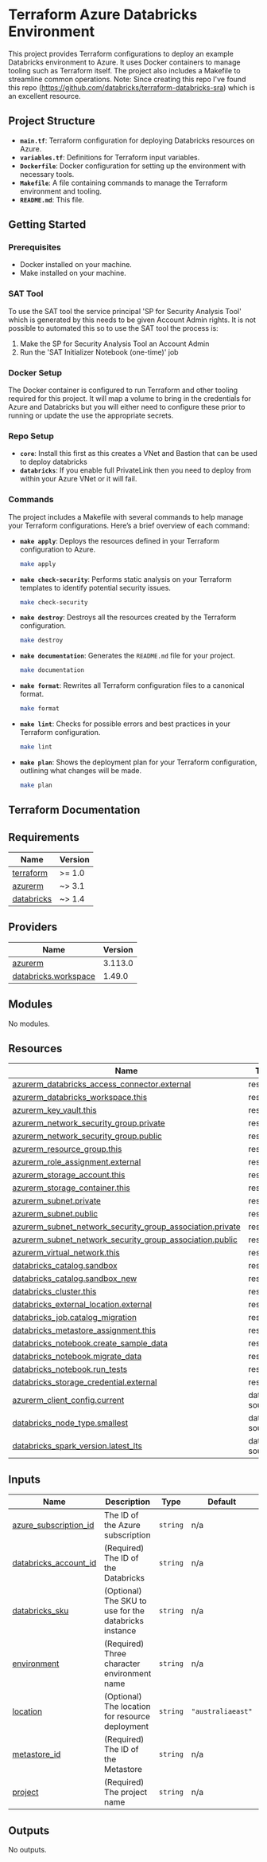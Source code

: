 # Terraform Azure Databricks Environment

This project provides Terraform configurations to deploy an example Databricks environment to Azure. It uses Docker containers to manage tooling such as Terraform itself. The project also includes a Makefile to streamline common operations.
Note: Since creating this repo I've found this repo (https://github.com/databricks/terraform-databricks-sra) which is an excellent resource. 

## Project Structure

- **`main.tf`**: Terraform configuration for deploying Databricks resources on Azure.
- **`variables.tf`**: Definitions for Terraform input variables.
- **`Dockerfile`**: Docker configuration for setting up the environment with necessary tools.
- **`Makefile`**: A file containing commands to manage the Terraform environment and tooling.
- **`README.md`**: This file.

## Getting Started

### Prerequisites

- Docker installed on your machine.
- Make installed on your machine.

### SAT Tool
To use the SAT tool the service principal 'SP for Security Analysis Tool' which is generated by this needs to be given Account Admin rights.  It is not possible to automated this so to use the SAT tool the process is:
1. Make the SP for Security Analysis Tool an Account Admin
2. Run the 'SAT Initializer Notebook (one-time)' job

### Docker Setup

The Docker container is configured to run Terraform and other tooling required for this project. It will map a volume to bring in the credentials for Azure and Databricks but you will either need to configure these prior to running or update the use the appropriate secrets.

### Repo Setup

- **`core`**: Install this first as this creates a VNet and Bastion that can be used to deploy databricks
- **`databricks`**: If you enable full PrivateLink then you need to deploy from within your Azure VNet or it will fail.  

### Commands

The project includes a Makefile with several commands to help manage your Terraform configurations. Here’s a brief overview of each command:

- **`make apply`**: Deploys the resources defined in your Terraform configuration to Azure.

  ```bash
  make apply
  ```

- **`make check-security`**: Performs static analysis on your Terraform templates to identify potential security issues.

  ```bash
  make check-security
  ```

- **`make destroy`**: Destroys all the resources created by the Terraform configuration.

  ```bash
  make destroy
  ```

- **`make documentation`**: Generates the `README.md` file for your project.

  ```bash
  make documentation
  ```

- **`make format`**: Rewrites all Terraform configuration files to a canonical format.

  ```bash
  make format
  ```

- **`make lint`**: Checks for possible errors and best practices in your Terraform configuration.

  ```bash
  make lint
  ```

- **`make plan`**: Shows the deployment plan for your Terraform configuration, outlining what changes will be made.

  ```bash
  make plan
  ```

## Terraform Documentation

<!-- BEGIN_TF_DOCS -->
## Requirements

| Name | Version |
|------|---------|
| <a name="requirement_terraform"></a> [terraform](#requirement\_terraform) | >= 1.0 |
| <a name="requirement_azurerm"></a> [azurerm](#requirement\_azurerm) | ~> 3.1 |
| <a name="requirement_databricks"></a> [databricks](#requirement\_databricks) | ~> 1.4 |

## Providers

| Name | Version |
|------|---------|
| <a name="provider_azurerm"></a> [azurerm](#provider\_azurerm) | 3.113.0 |
| <a name="provider_databricks.workspace"></a> [databricks.workspace](#provider\_databricks.workspace) | 1.49.0 |

## Modules

No modules.

## Resources

| Name | Type |
|------|------|
| [azurerm_databricks_access_connector.external](https://registry.terraform.io/providers/hashicorp/azurerm/latest/docs/resources/databricks_access_connector) | resource |
| [azurerm_databricks_workspace.this](https://registry.terraform.io/providers/hashicorp/azurerm/latest/docs/resources/databricks_workspace) | resource |
| [azurerm_key_vault.this](https://registry.terraform.io/providers/hashicorp/azurerm/latest/docs/resources/key_vault) | resource |
| [azurerm_network_security_group.private](https://registry.terraform.io/providers/hashicorp/azurerm/latest/docs/resources/network_security_group) | resource |
| [azurerm_network_security_group.public](https://registry.terraform.io/providers/hashicorp/azurerm/latest/docs/resources/network_security_group) | resource |
| [azurerm_resource_group.this](https://registry.terraform.io/providers/hashicorp/azurerm/latest/docs/resources/resource_group) | resource |
| [azurerm_role_assignment.external](https://registry.terraform.io/providers/hashicorp/azurerm/latest/docs/resources/role_assignment) | resource |
| [azurerm_storage_account.this](https://registry.terraform.io/providers/hashicorp/azurerm/latest/docs/resources/storage_account) | resource |
| [azurerm_storage_container.this](https://registry.terraform.io/providers/hashicorp/azurerm/latest/docs/resources/storage_container) | resource |
| [azurerm_subnet.private](https://registry.terraform.io/providers/hashicorp/azurerm/latest/docs/resources/subnet) | resource |
| [azurerm_subnet.public](https://registry.terraform.io/providers/hashicorp/azurerm/latest/docs/resources/subnet) | resource |
| [azurerm_subnet_network_security_group_association.private](https://registry.terraform.io/providers/hashicorp/azurerm/latest/docs/resources/subnet_network_security_group_association) | resource |
| [azurerm_subnet_network_security_group_association.public](https://registry.terraform.io/providers/hashicorp/azurerm/latest/docs/resources/subnet_network_security_group_association) | resource |
| [azurerm_virtual_network.this](https://registry.terraform.io/providers/hashicorp/azurerm/latest/docs/resources/virtual_network) | resource |
| [databricks_catalog.sandbox](https://registry.terraform.io/providers/databricks/databricks/latest/docs/resources/catalog) | resource |
| [databricks_catalog.sandbox_new](https://registry.terraform.io/providers/databricks/databricks/latest/docs/resources/catalog) | resource |
| [databricks_cluster.this](https://registry.terraform.io/providers/databricks/databricks/latest/docs/resources/cluster) | resource |
| [databricks_external_location.external](https://registry.terraform.io/providers/databricks/databricks/latest/docs/resources/external_location) | resource |
| [databricks_job.catalog_migration](https://registry.terraform.io/providers/databricks/databricks/latest/docs/resources/job) | resource |
| [databricks_metastore_assignment.this](https://registry.terraform.io/providers/databricks/databricks/latest/docs/resources/metastore_assignment) | resource |
| [databricks_notebook.create_sample_data](https://registry.terraform.io/providers/databricks/databricks/latest/docs/resources/notebook) | resource |
| [databricks_notebook.migrate_data](https://registry.terraform.io/providers/databricks/databricks/latest/docs/resources/notebook) | resource |
| [databricks_notebook.run_tests](https://registry.terraform.io/providers/databricks/databricks/latest/docs/resources/notebook) | resource |
| [databricks_storage_credential.external](https://registry.terraform.io/providers/databricks/databricks/latest/docs/resources/storage_credential) | resource |
| [azurerm_client_config.current](https://registry.terraform.io/providers/hashicorp/azurerm/latest/docs/data-sources/client_config) | data source |
| [databricks_node_type.smallest](https://registry.terraform.io/providers/databricks/databricks/latest/docs/data-sources/node_type) | data source |
| [databricks_spark_version.latest_lts](https://registry.terraform.io/providers/databricks/databricks/latest/docs/data-sources/spark_version) | data source |

## Inputs

| Name | Description | Type | Default | Required |
|------|-------------|------|---------|:--------:|
| <a name="input_azure_subscription_id"></a> [azure\_subscription\_id](#input\_azure\_subscription\_id) | The ID of the Azure subscription | `string` | n/a | yes |
| <a name="input_databricks_account_id"></a> [databricks\_account\_id](#input\_databricks\_account\_id) | (Required) The ID of the Databricks | `string` | n/a | yes |
| <a name="input_databricks_sku"></a> [databricks\_sku](#input\_databricks\_sku) | (Optional) The SKU to use for the databricks instance | `string` | n/a | yes |
| <a name="input_environment"></a> [environment](#input\_environment) | (Required) Three character environment name | `string` | n/a | yes |
| <a name="input_location"></a> [location](#input\_location) | (Optional) The location for resource deployment | `string` | `"australiaeast"` | no |
| <a name="input_metastore_id"></a> [metastore\_id](#input\_metastore\_id) | (Required) The ID of the Metastore | `string` | n/a | yes |
| <a name="input_project"></a> [project](#input\_project) | (Required) The project name | `string` | n/a | yes |

## Outputs

No outputs.
<!-- END_TF_DOCS -->